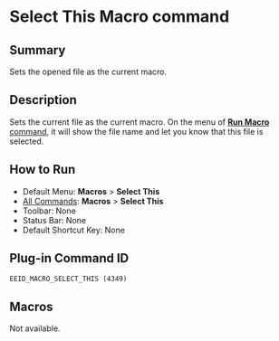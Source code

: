 # Select This Macro command

## Summary

Sets the opened file as the current macro.

## Description

Sets the current file as the current macro. On the menu of [**Run Macro** command](quick_macro_run), it will show the file name and let you know that this file is selected.

## How to Run

- Default Menu: **Macros** \> **Select This**
- [All Commands](../tools/all_commands): **Macros**
\> **Select This**
- Toolbar: None
- Status Bar: None
- Default Shortcut Key: None

## Plug-in Command ID

```
EEID_MACRO_SELECT_THIS (4349)```

## Macros

Not available.
